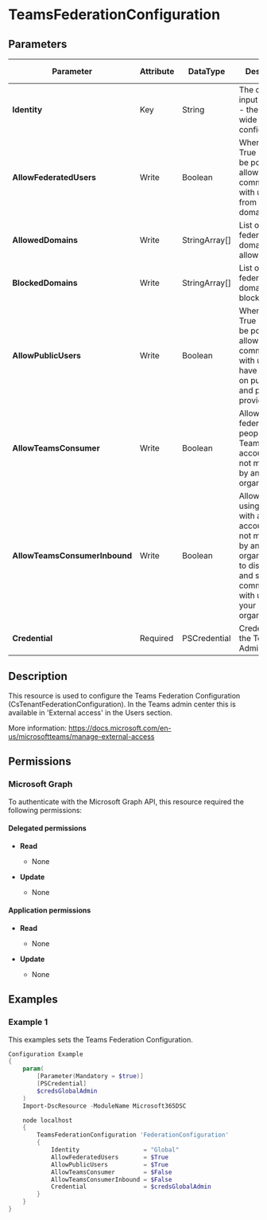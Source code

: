 ﻿# TeamsFederationConfiguration

## Parameters

| Parameter | Attribute | DataType | Description | Allowed Values |
| --- | --- | --- | --- | --- |
| **Identity** | Key | String | The only valid input is Global - the tenant wide configuration | `Global` |
| **AllowFederatedUsers** | Write | Boolean | When set to True users will be potentially allowed to communicate with users from other domains. | |
| **AllowedDomains** | Write | StringArray[] | List of federated domains to allow. | |
| **BlockedDomains** | Write | StringArray[] | List of federated domains to block. | |
| **AllowPublicUsers** | Write | Boolean | When set to True users will be potentially allowed to communicate with users who have accounts on public IM and presence providers. | |
| **AllowTeamsConsumer** | Write | Boolean | Allows federation with people using Teams with an account that's not managed by an organization. | |
| **AllowTeamsConsumerInbound** | Write | Boolean | Allows people using Teams with an account that's not managed by an organization, to discover and start communication with users in your organization. | |
| **Credential** | Required | PSCredential | Credentials of the Teams Admin | |

## Description

This resource is used to configure the Teams Federation Configuration (CsTenantFederationConfiguration).
In the Teams admin center this is available in 'External access' in the Users section.

More information: https://docs.microsoft.com/en-us/microsoftteams/manage-external-access

## Permissions

### Microsoft Graph

To authenticate with the Microsoft Graph API, this resource required the following permissions:

#### Delegated permissions

- **Read**

    - None

- **Update**

    - None

#### Application permissions

- **Read**

    - None

- **Update**

    - None

## Examples

### Example 1

This examples sets the Teams Federation Configuration.

```powershell
Configuration Example
{
    param(
        [Parameter(Mandatory = $true)]
        [PSCredential]
        $credsGlobalAdmin
    )
    Import-DscResource -ModuleName Microsoft365DSC

    node localhost
    {
        TeamsFederationConfiguration 'FederationConfiguration'
        {
            Identity                  = "Global"
            AllowFederatedUsers       = $True
            AllowPublicUsers          = $True
            AllowTeamsConsumer        = $False
            AllowTeamsConsumerInbound = $False
            Credential                = $credsGlobalAdmin
        }
    }
}
```

